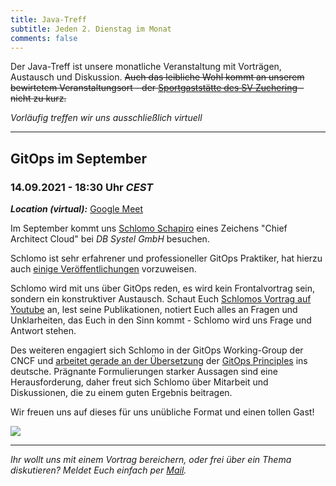 ```yaml
---
title: Java-Treff
subtitle: Jeden 2. Dienstag im Monat
comments: false
---
```


Der Java-Treff ist unsere monatliche Veranstaltung mit Vorträgen, Austausch und Diskussion.
~~Auch das leibliche Wohl kommt an unserem bewirtetem Veranstaltungsort - der [Sportgaststätte des SV Zuchering](https://goo.gl/maps/WdFPbCwjdqWQr5eUA) - nicht zu kurz.~~

_Vorläufig treffen wir uns ausschließlich virtuell_

---

## GitOps im September
### 14.09.2021 - 18:30 Uhr *CEST*

***Location (virtual):*** [Google Meet](https://meet.google.com/get-jzpw-qxm)

Im September kommt uns [Schlomo Schapiro](https://schlomo.schapiro.org/) eines Zeichens "Chief Architect Cloud" bei _DB Systel GmbH_ besuchen.

Schlomo ist sehr erfahrener und professioneller GitOps Praktiker, hat hierzu auch [einige Veröffentlichungen](https://schlomo.schapiro.org/p/5-devops-principles.html#materials) vorzuweisen.

Schlomo wird mit uns über GitOps reden, es wird kein Frontalvortrag sein, sondern ein konstruktiver Austausch.
Schaut Euch [Schlomos Vortrag auf Youtube](https://www.youtube.com/watch?v=_uDzXmbiUIg) an, lest seine Publikationen, notiert Euch alles an Fragen und Unklarheiten, das Euch in den Sinn kommt - Schlomo wird uns Frage und Antwort stehen.

Des weiteren engagiert sich Schlomo in der GitOps Working-Group der CNCF und [arbeitet gerade an der Übersetzung](https://github.com/gitops-working-group/gitops-working-group/issues/161) der [GitOps Principles](https://github.com/open-gitops/documents/blob/main/PRINCIPLES.md) ins deutsche. Prägnante Formulierungen starker Aussagen sind eine Herausforderung, daher freut sich Schlomo über Mitarbeit und Diskussionen, die zu einem guten Ergebnis beitragen. 

Wir freuen uns auf dieses für uns unübliche Format und einen tollen Gast!

![](https://avatars.githubusercontent.com/u/75850488)

---

*Ihr wollt uns mit einem Vortrag bereichern, oder frei über ein Thema diskutieren?
Meldet Euch einfach per [Mail](mailto:info@jug-in.bayern).*
